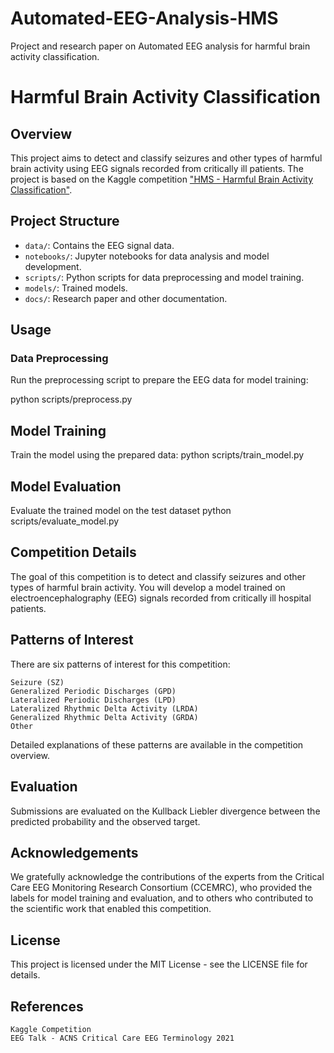 # Automated-EEG-Analysis-HMS
Project and research paper on Automated EEG analysis for harmful brain activity classification.
# Harmful Brain Activity Classification

## Overview
This project aims to detect and classify seizures and other types of harmful brain activity using EEG signals recorded from critically ill patients. The project is based on the Kaggle competition ["HMS - Harmful Brain Activity Classification"](https://www.kaggle.com/competitions/hms-harmful-brain-activity-classification).

## Project Structure
- `data/`: Contains the EEG signal data.
- `notebooks/`: Jupyter notebooks for data analysis and model development.
- `scripts/`: Python scripts for data preprocessing and model training.
- `models/`: Trained models.
- `docs/`: Research paper and other documentation.


## Usage

### Data Preprocessing
Run the preprocessing script to prepare the EEG data for model training:

python scripts/preprocess.py

## Model Training
Train the model using the prepared data:
python scripts/train_model.py

## Model Evaluation
Evaluate the trained model on the test dataset
python scripts/evaluate_model.py


## Competition Details
The goal of this competition is to detect and classify seizures and other types of harmful brain activity. You will develop a model trained on electroencephalography (EEG) signals recorded from critically ill hospital patients.

## Patterns of Interest
There are six patterns of interest for this competition:

    Seizure (SZ)
    Generalized Periodic Discharges (GPD)
    Lateralized Periodic Discharges (LPD)
    Lateralized Rhythmic Delta Activity (LRDA)
    Generalized Rhythmic Delta Activity (GRDA)
    Other
Detailed explanations of these patterns are available in the competition overview.

## Evaluation

Submissions are evaluated on the Kullback Liebler divergence between the predicted probability and the observed target.

## Acknowledgements

We gratefully acknowledge the contributions of the experts from the Critical Care EEG Monitoring Research Consortium (CCEMRC), who provided the labels for model training and evaluation, and to others who contributed to the scientific work that enabled this competition.

## License

This project is licensed under the MIT License - see the LICENSE file for details.

## References

    Kaggle Competition
    EEG Talk - ACNS Critical Care EEG Terminology 2021

